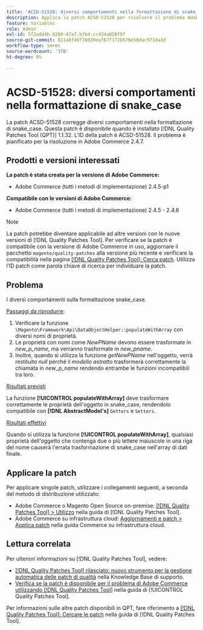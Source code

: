 ```yaml
---
title: 'ACSD-51528: diversi comportamenti nella formattazione di snake_case'
description: Applica la patch ACSD-51528 per risolvere il problema Adobe Commerce, in presenza di comportamenti diversi nella formattazione di snake_case.
feature: Variables
role: Admin
exl-id: 5f2add4b-8209-47a7-bfbd-cc434a050f0f
source-git-commit: 011a6f46f76029eaf67f172b576e58dac9710a3d
workflow-type: tm+mt
source-wordcount: '378'
ht-degree: 0%

---
```


# ACSD-51528: diversi comportamenti nella formattazione di snake_case

La patch ACSD-51528 corregge diversi comportamenti nella formattazione di snake_case. Questa patch è disponibile quando è installato [!DNL Quality Patches Tool (QPT)] 1.1.32. L’ID della patch è ACSD-51528. Il problema è pianificato per la risoluzione in Adobe Commerce 2.4.7.

## Prodotti e versioni interessati

**La patch è stata creata per la versione di Adobe Commerce:**

* Adobe Commerce (tutti i metodi di implementazione) 2.4.5-p1

**Compatibile con le versioni di Adobe Commerce:**

* Adobe Commerce (tutti i metodi di implementazione) 2.4.5 - 2.4.6

>[!NOTE]
>
>La patch potrebbe diventare applicabile ad altre versioni con le nuove versioni di [!DNL Quality Patches Tool]. Per verificare se la patch è compatibile con la versione di Adobe Commerce in uso, aggiornare il pacchetto `magento/quality-patches` alla versione più recente e verificare la compatibilità nella pagina [[!DNL Quality Patches Tool]: Cerca patch](https://experienceleague.adobe.com/tools/commerce-quality-patches/index.html?lang=it). Utilizza l’ID patch come parola chiave di ricerca per individuare la patch.

## Problema

I diversi comportamenti sulla formattazione snake_case.

<u>Passaggi da riprodurre</u>:

1. Verificare la funzione `\Magento\Framework\Api\DataObjectHelper::populateWithArray` con diversi nomi di proprietà.
1. Le proprietà con nomi come *NewPName* devono essere trasformate in *new_p_name*, ma verranno trasformate in *new_pname*.
1. Inoltre, quando si utilizza la funzione *getNewPName* nell&#39;oggetto, verrà restituito *null* perché il *modello astratto* trasformerà correttamente la chiamata in *new_p_name* rendendo entrambe le funzioni incompatibili tra loro.

<u>Risultati previsti</u>

La funzione **[!UICONTROL populateWithArray]** deve trasformare correttamente le proprietà dell&#39;oggetto in snake_case, rendendolo compatibile con **[!DNL AbstractModel's]** `Getters` e `Setters`.

<u>Risultati effettivi</u>

Quando si utilizza la funzione **[!UICONTROL populateWithArray]**, qualsiasi proprietà dell&#39;oggetto che contenga due o più lettere maiuscole in una riga del nome causerà l&#39;errata trasformazione di snake_case nell&#39;array di dati finale.

## Applicare la patch

Per applicare singole patch, utilizzare i collegamenti seguenti, a seconda del metodo di distribuzione utilizzato:

* Adobe Commerce o Magento Open Source on-premise: [[!DNL Quality Patches Tool] > Utilizzo](/help/tools/quality-patches-tool/usage.md) nella guida di [!DNL Quality Patches Tool].
* Adobe Commerce su infrastruttura cloud: [Aggiornamenti e patch > Applica patch](https://experienceleague.adobe.com/docs/commerce-cloud-service/user-guide/develop/upgrade/apply-patches.html?lang=it) nella guida Commerce su infrastruttura cloud.

## Lettura correlata

Per ulteriori informazioni su [!DNL Quality Patches Tool], vedere:

* [[!DNL Quality Patches Tool] rilasciato: nuovo strumento per la gestione automatica delle patch di qualità](https://experienceleague.adobe.com/it/docs/commerce-operations/tools/quality-patches-tool/quality-patches-tool-to-self-serve-quality-patches) nella Knowledge Base di supporto.
* [Verifica se la patch è disponibile per il problema di Adobe Commerce utilizzando  [!DNL Quality Patches Tool]](/help/tools/quality-patches-tool/patches-available-in-qpt/check-patch-for-magento-issue-with-magento-quality-patches.md) nella guida di [!UICONTROL Quality Patches Tool].


Per informazioni sulle altre patch disponibili in QPT, fare riferimento a [[!DNL Quality Patches Tool]: Cercare le patch](https://experienceleague.adobe.com/tools/commerce-quality-patches/index.html?lang=it) nella guida di [!DNL Quality Patches Tool].
